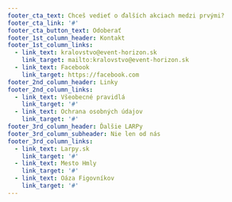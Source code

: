 ```yaml
---
footer_cta_text: Chceš vedieť o ďalších akciach medzi prvými?
footer_cta_link: '#'
footer_cta_button_text: Odoberať
footer_1st_column_header: Kontakt
footer_1st_column_links:
  - link_text: kralovstvo@event-horizon.sk
    link_target: mailto:kralovstvo@event-horizon.sk
  - link_text: Facebook
    link_target: https://facebook.com
footer_2nd_column_header: Linky
footer_2nd_column_links:
  - link_text: Všeobecné pravidlá
    link_target: '#'
  - link_text: Ochrana osobných údajov
    link_target: '#'
footer_3rd_column_header: Ďalšie LARPy
footer_3rd_column_subheader: Nie len od nás
footer_3rd_column_links:
  - link_text: Larpy.sk
    link_target: '#'
  - link_text: Mesto Hmly
    link_target: '#'
  - link_text: Oáza Figovníkov
    link_target: '#'
---
```

